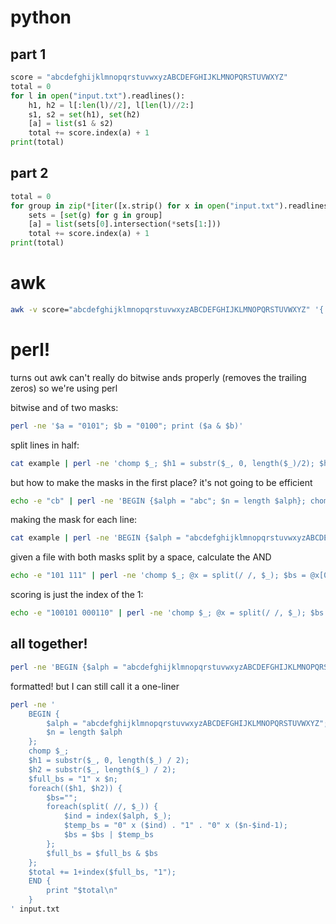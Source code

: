 # python

## part 1

```python
score = "abcdefghijklmnopqrstuvwxyzABCDEFGHIJKLMNOPQRSTUVWXYZ"
total = 0 
for l in open("input.txt").readlines(): 
    h1, h2 = l[:len(l)//2], l[len(l)//2:] 
    s1, s2 = set(h1), set(h2) 
    [a] = list(s1 & s2) 
    total += score.index(a) + 1 
print(total)
```
    
## part 2

```python
total = 0 
for group in zip(*[iter([x.strip() for x in open("input.txt").readlines()])] * 3): 
    sets = [set(g) for g in group] 
    [a] = list(sets[0].intersection(*sets[1:])) 
    total += score.index(a) + 1 
print(total)
```


# awk

```bash
awk -v score="abcdefghijklmnopqrstuvwxyzABCDEFGHIJKLMNOPQRSTUVWXYZ" '{ h1=substr($1, 1, length($1)/2); h2=substr($1, 1+length($1)/2); split(h1, chars, ""); for (c in chars) { if (index(h2, chars[c]) > 0) { total += index(score, chars[c]); break } } } END { print total }' input.txt
```

# perl!

turns out awk can't really do bitwise ands properly (removes the trailing zeros) so we're using perl

bitwise and of two masks:

```bash
perl -ne '$a = "0101"; $b = "0100"; print ($a & $b)'
```

split lines in half:

```bash
cat example | perl -ne 'chomp $_; $h1 = substr($_, 0, length($_)/2); $h2 = substr($_, length($_)/2); print "$h1\t$h2\n"'
```

but how to make the masks in the first place? it's not going to be efficient

```bash
echo -e "cb" | perl -ne 'BEGIN {$alph = "abc"; $n = length $alph}; chomp $_; @chars = split(//, $_); $bs=""; foreach(@chars) { $first_index = index($alph, $_); $bs1 = "0" x ($first_index) . "1" . "0" x ($n-$first_index-1); $bs = $bs | $bs1 } END { print "$bs\n" }'
```

making the mask for each line:

```bash
cat example | perl -ne 'BEGIN {$alph = "abcdefghijklmnopqrstuvwxyzABCDEFGHIJKLMNOPQRSTUVWXYZ"; $n = length $alph}; chomp $_; $h1 = substr($_, 1, length($_)/2 -1); $h2 = substr($_, length($_)/2); $full_bs="1" x $n; foreach(($h1, $h2)) { @chars = split(//, $_); $bs=""; foreach(@chars) { $ind = index($alph, $_); $temp_bs = "0" x ($ind) . "1" . "0" x ($n-$ind-1); $bs = $bs | $temp_bs }; $full_bs = $full_bs & $bs }; print "$full_bs\n"'
```

given a file with both masks split by a space, calculate the AND

```bash
echo -e "101 111" | perl -ne 'chomp $_; @x = split(/ /, $_); $bs = @x[0] & @x[1]; print "$bs\n"'
```

scoring is just the index of the 1:

```bash
echo -e "100101 000110" | perl -ne 'chomp $_; @x = split(/ /, $_); $bs = @x[0] & @x[1]; $i=1+index($bs, "1"); print "$i\n"'
```

## all together!

```bash
perl -ne 'BEGIN {$alph = "abcdefghijklmnopqrstuvwxyzABCDEFGHIJKLMNOPQRSTUVWXYZ"; $n = length $alph}; chomp $_; $h1 = substr($_, 0, length($_)/2); $h2 = substr($_, length($_)/2); $full_bs="1" x $n; foreach(($h1, $h2)) {$bs=""; foreach(split(//, $_)) { $ind = index($alph, $_); $temp_bs = "0" x ($ind) . "1" . "0" x ($n-$ind-1); $bs = $bs | $temp_bs }; $full_bs = $full_bs & $bs }; $total += 1+index($full_bs, "1"); END { print "$total\n" }' input.txt
```

formatted! but I can still call it a one-liner

```bash
perl -ne '
    BEGIN {
        $alph = "abcdefghijklmnopqrstuvwxyzABCDEFGHIJKLMNOPQRSTUVWXYZ";
        $n = length $alph
    };
    chomp $_;
    $h1 = substr($_, 0, length($_) / 2);
    $h2 = substr($_, length($_) / 2);
    $full_bs = "1" x $n;
    foreach(($h1, $h2)) {
        $bs="";
        foreach(split( //, $_)) {
            $ind = index($alph, $_);
            $temp_bs = "0" x ($ind) . "1" . "0" x ($n-$ind-1);
            $bs = $bs | $temp_bs 
        };
        $full_bs = $full_bs & $bs
    };
    $total += 1+index($full_bs, "1");
    END {
        print "$total\n"
    }
' input.txt
```
